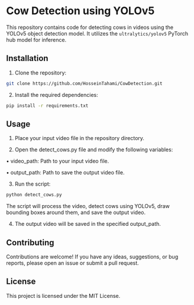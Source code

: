 # Cow Detection using YOLOv5

This repository contains code for detecting cows in videos using the YOLOv5 object detection model. It utilizes the `ultralytics/yolov5` PyTorch hub model for inference.

## Installation

1. Clone the repository:

```bash
git clone https://github.com/HosseinTahami/CowDetection.git
```

2. Install the required dependencies:

```bash
pip install -r requirements.txt
```

## Usage
1. Place your input video file in the repository directory.

2. Open the detect_cows.py file and modify the following variables:

  • video_path: Path to your input video file.

  • output_path: Path to save the output video file.

3. Run the script:

```bash
python detect_cows.py
```

The script will process the video, detect cows using YOLOv5, draw bounding boxes around them, and save the output video.

4. The output video will be saved in the specified output_path.

## Contributing

Contributions are welcome! If you have any ideas, suggestions, or bug reports, please open an issue or submit a pull request.

## License
This project is licensed under the MIT License.
